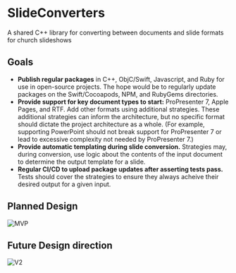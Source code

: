 # SlideConverters
A shared C++ library for converting between documents and slide formats for church slideshows

## Goals
- **Publish regular packages** in C++, ObjC/Swift, Javascript, and Ruby for use in open-source projects. The hope would be to regularly update packages on the Swift/Cocoapods, NPM, and RubyGems directories.
- **Provide support for key document types to start:** ProPresenter 7, Apple Pages, and RTF. Add other formats using additional strategies. These additional strategies can inform the architecture, but no specific format should dictate the project architecture as a whole. (For example, supporting PowerPoint should not break support for ProPresenter 7 or lead to excessive complexity not needed by ProPresenter 7.)
- **Provide automatic templating during slide conversion.** Strategies may, during conversion, use logic about the contents of the input document to determine the output template for a slide.
- **Regular CI/CD to upload package updates after asserting tests pass.** Tests should cover the strategies to ensure they always acheive their desired output for a given input.

## Planned Design
![MVP](https://user-images.githubusercontent.com/165331/166068447-452c84a6-aa46-443b-8cef-e0ccc791fa44.png)

## Future Design direction
![V2](https://user-images.githubusercontent.com/165331/166068511-ce31ddb4-ce9a-4046-a490-5a150903caf9.png)

